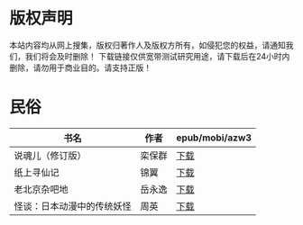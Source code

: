 # 版权声明

本站内容均从网上搜集，版权归著作人及版权方所有，如侵犯您的权益，请通知我们，我们将会及时删除！ 下载链接仅供宽带测试研究用途，请下载后在24小时内删除，请勿用于商业目的。请支持正版！

# 民俗

| 书名 | 作者 | epub/mobi/azw3 |
| --- | --- | --- |
| 说魂儿（修订版） | 栾保群 | [下载](https://url89.ctfile.com/f/31084289-1356987034-e97f8f?p=8866) |
| 纸上寻仙记 | 锦翼 | [下载](https://url89.ctfile.com/f/31084289-1357054243-e7b44f?p=8866) |
| 老北京杂吧地 | 岳永逸 | [下载](https://url89.ctfile.com/f/31084289-1357012531-6c54c3?p=8866) |
| 怪谈：日本动漫中的传统妖怪 | 周英 | [下载](https://url89.ctfile.com/f/31084289-1357007602-1b9986?p=8866) |
